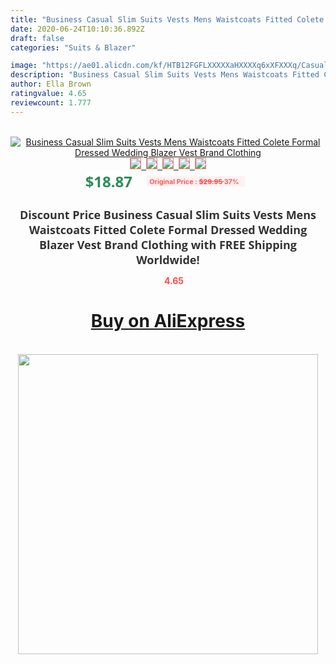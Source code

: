 ```yaml
---
title: "Business Casual Slim Suits Vests Mens Waistcoats Fitted Colete Formal Dressed Wedding Blazer Vest Brand Clothing"
date: 2020-06-24T10:10:36.892Z
draft: false
categories: "Suits & Blazer"

image: "https://ae01.alicdn.com/kf/HTB12FGFLXXXXXaHXXXXq6xXFXXXq/Casual-Slim-Suits-Vests-Mens-Waistcoats-Fitted-Colete-Sleeveless-Jacket-Formal-Dressed-Wedding-Blazer-Vest-Brand.jpg"
description: "Business Casual Slim Suits Vests Mens Waistcoats Fitted Colete Formal Dressed Wedding Blazer Vest Brand Clothing"
author: Ella Brown
ratingvalue: 4.65
reviewcount: 1.777
---
```

<br>
<div style="text-align: center;">
<a href="https://s.click.aliexpress.com/e/_9ut53P" target="_blank" rel="nofollow noopener noreferrer"><img alt="Business Casual Slim Suits Vests Mens Waistcoats Fitted Colete Formal Dressed Wedding Blazer Vest Brand Clothing" class="magnifier-image" src="https://ae01.alicdn.com/kf/HTB12FGFLXXXXXaHXXXXq6xXFXXXq/Casual-Slim-Suits-Vests-Mens-Waistcoats-Fitted-Colete-Sleeveless-Jacket-Formal-Dressed-Wedding-Blazer-Vest-Brand.jpg_640x640.jpg">
<br>
<img style="border:1px solid salmon" src="https://ae01.alicdn.com/kf/HTB12FGFLXXXXXaHXXXXq6xXFXXXq/Casual-Slim-Suits-Vests-Mens-Waistcoats-Fitted-Colete-Sleeveless-Jacket-Formal-Dressed-Wedding-Blazer-Vest-Brand.jpg_120x120.jpg">&nbsp;&nbsp;<img style="border:1px solid salmon" src="https://ae01.alicdn.com/kf/HTB1iGacLXXXXXcIaXXXq6xXFXXXp/Casual-Slim-Suits-Vests-Mens-Waistcoats-Fitted-Colete-Sleeveless-Jacket-Formal-Dressed-Wedding-Blazer-Vest-Brand.jpg_120x120.jpg">&nbsp;&nbsp;<img style="border:1px solid salmon" src="https://ae01.alicdn.com/kf/HTB1L2GCLXXXXXcWXXXXq6xXFXXXP/Casual-Slim-Suits-Vests-Mens-Waistcoats-Fitted-Colete-Sleeveless-Jacket-Formal-Dressed-Wedding-Blazer-Vest-Brand.jpg_120x120.jpg">&nbsp;&nbsp;<img style="border:1px solid salmon" src="https://ae01.alicdn.com/kf/HTB1EhehLXXXXXa9XVXXq6xXFXXXj/Casual-Slim-Suits-Vests-Mens-Waistcoats-Fitted-Colete-Sleeveless-Jacket-Formal-Dressed-Wedding-Blazer-Vest-Brand.jpg_120x120.jpg">&nbsp;&nbsp;<img style="border:1px solid salmon" src="https://ae01.alicdn.com/kf/HTB18beuLXXXXXabXFXXq6xXFXXXX/Casual-Slim-Suits-Vests-Mens-Waistcoats-Fitted-Colete-Sleeveless-Jacket-Formal-Dressed-Wedding-Blazer-Vest-Brand.jpg_120x120.jpg"></a></div><br0>
<div style="text-align: center;"><span style="background-color: white; border: 0px; box-sizing: border-box; color: seagreen; display: inline-block; font-family: &quot;open sans&quot; , &quot;arial&quot; , &quot;helvetica&quot; , sans-serif , &quot;heiti&quot;; font-size: 24px; font-stretch: inherit; font-weight: 700; line-height: inherit; margin: 0px 10px 0px 0px; padding: 0px; vertical-align: middle;">$18.87 </span>
<span style="background: rgb(255 , 241 , 241); border-radius: 3px; border: 0px; box-sizing: border-box; color: #ff4747; display: inline-block; font-family: inherit; font-size: 12px; font-stretch: inherit; font-style: inherit; font-variant: inherit; font-weight: 600; line-height: inherit; margin: 0px; padding: 2px 5px; transform: scale(0.9); vertical-align: middle;">Original Price : <b style="text-decoration: line-through;">$29.95 </b> 37%&nbsp;&nbsp;</span></div>
<h1 style="color: #333333; display: inline-block; font-family: &quot;open sans&quot; , &quot;arial&quot; , &quot;helvetica&quot; , sans-serif , &quot;heiti&quot;; font-size: 18px; font-stretch: inherit; font-weight: 700; text-align: center;">Discount Price Business Casual Slim Suits Vests Mens Waistcoats Fitted Colete Formal Dressed Wedding Blazer Vest Brand Clothing with FREE Shipping Worldwide!</h1>
<div style="color: #ff4747; text-align: center;">
<img src="https://4.bp.blogspot.com/-M0ZcTcb-5uY/XleCXlxnR4I/AAAAAAAAAEc/OrjgMkXV1oMQFaCRZj5HQwOCBcu3w1FegCPcBGAYYCw/s1600/star.png" style="height: 15px;">&nbsp;<b>4.65</b></div>
<div class="button_cont" align="center"><a class="buynow_a" href="https://s.click.aliexpress.com/e/_9ut53P" target="_blank" rel="nofollow noopener noreferrer"><H1>Buy on AliExpress</H1></a></div><br>
<div class="separator" style="clear: both; text-align: center;">
<img src="https://lh3.googleusercontent.com/-pTy5HemUv9M/XlePHvY0dAI/AAAAAAAAAE4/0nX5iRUoIWY8eMW9Dpxeirr157OZliDIgCLcBGAsYHQ/s1600/badge.gif" width="480">
</div>
